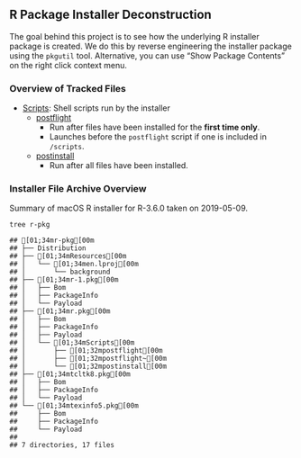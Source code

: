 R Package Installer Deconstruction
----------------------------------

The goal behind this project is to see how the underlying R installer
package is created. We do this by reverse engineering the installer
package using the `pkgutil` tool. Alternative, you can use “Show Package
Contents” on the right click context menu.

### Overview of Tracked Files

-   [Scripts](Scripts/): Shell scripts run by the installer
    -   [postflight](Scripts/postflight)
        -   Run after files have been installed for the **first time
            only**.
        -   Launches before the `postflight` script if one is included
            in `/scripts`.
    -   [postinstall](Scripts/postinstall)
        -   Run after all files have been installed.

### Installer File Archive Overview

Summary of macOS R installer for R-3.6.0 taken on 2019-05-09.

    tree r-pkg

    ## [01;34mr-pkg[00m
    ## ├── Distribution
    ## ├── [01;34mResources[00m
    ## │   └── [01;34men.lproj[00m
    ## │       └── background
    ## ├── [01;34mr-1.pkg[00m
    ## │   ├── Bom
    ## │   ├── PackageInfo
    ## │   └── Payload
    ## ├── [01;34mr.pkg[00m
    ## │   ├── Bom
    ## │   ├── PackageInfo
    ## │   ├── Payload
    ## │   └── [01;34mScripts[00m
    ## │       ├── [01;32mpostflight[00m
    ## │       ├── [01;32mpostflight~[00m
    ## │       └── [01;32mpostinstall[00m
    ## ├── [01;34mtcltk8.pkg[00m
    ## │   ├── Bom
    ## │   ├── PackageInfo
    ## │   └── Payload
    ## └── [01;34mtexinfo5.pkg[00m
    ##     ├── Bom
    ##     ├── PackageInfo
    ##     └── Payload
    ## 
    ## 7 directories, 17 files
